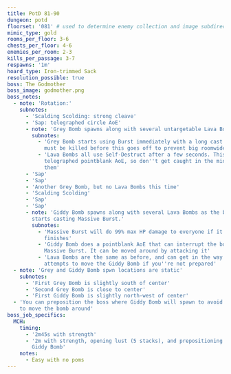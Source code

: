 ```yaml
---
title: PotD 81-90
dungeon: potd
floorset: '081' # used to determine enemy collection and image subdirectory
mimic_type: gold
rooms_per_floor: 3-6
chests_per_floor: 4-6
enemies_per_room: 2-3
kills_per_passage: 3-7
respawns: '1m'
hoard_type: Iron-trimmed Sack
resolution_possible: true
boss: The Godmother
boss_image: godmother.png
boss_notes:
  - note: 'Rotation:'
    subnotes:
      - 'Scalding Scolding: strong cleave'
      - 'Sap: telegraphed circle AoE'
      - note: 'Grey Bomb spawns along with several untargetable Lava Bombs'
        subnotes:
          - 'Grey Bomb starts using Burst immediately with a long cast time. It
            must be killed before this goes off to prevent big roomwide damage'
          - 'Lava Bombs all use Self-Destruct after a few seconds. This is a
            telegraphed pointblank AoE, so don''t get caught in the middle of
            them'
      - 'Sap'
      - 'Sap'
      - 'Another Grey Bomb, but no Lava Bombs this time'
      - 'Scalding Scolding'
      - 'Sap'
      - 'Sap'
      - note: 'Giddy Bomb spawns along with several Lava Bombs as the boss
        starts casting Massive Burst.'
        subnotes:
          - 'Massive Burst will do 99% max HP damage to everyone if it
            finishes'
          - 'Giddy Bomb does a pointblank AoE that can interrupt the boss''s
            Massive Burst. It can be moved around by attacking it'
          - 'Lava Bombs are the same as before, and can get in the way of your
            attempts to move the Giddy Bomb if you''re not prepared'
  - note: 'Grey and Giddy Bomb spwn locations are static'
    subnotes:
      - 'First Grey Bomb is slightly south of center'
      - 'Second Grey Bomb is close to center'
      - 'First Giddy Bomb is slightly north-west of center'
  - 'You can preposition the boss where Giddy Bomb will spawn to avoid having
    to move the bomb around'
boss_job_specifics:
  MCH:
    timing:
      - '2m45s with strength'
      - '2m with strength, opening lust (5 stacks), and prepositioning boss on
        Giddy Bomb'
    notes:
      - Easy with no poms
---
```

